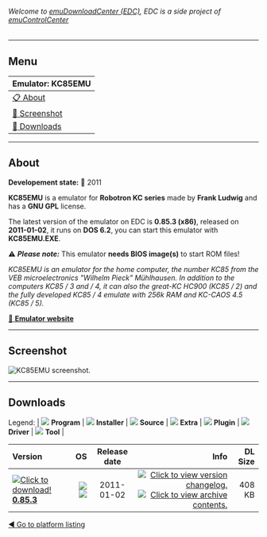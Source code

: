 ###### Welcome to [emuDownloadCenter (EDC)](https://github.com/PhoenixInteractiveNL/emuDownloadCenter/wiki/), EDC is a side project of [emuControlCenter](https://github.com/PhoenixInteractiveNL/emuControlCenter/wiki/)
***
## Menu
| **Emulator: KC85EMU** |
|:---------|
| [:clipboard: About](#about) |
| [:sunrise: Screenshot](#screenshot) |
| [:floppy_disk: Downloads](#downloads) |
***
## About
**Developement state:** :red_circle: 2011

**KC85EMU** is a emulator for **Robotron KC series** made by **Frank Ludwig** and has a **GNU GPL** license.

The latest version of the emulator on EDC is **0.85.3 (x86)**, released on **2011-01-02**, it runs on **DOS 6.2**, you can start this emulator with **KC85EMU.EXE**.

:warning: _**Please note:**_ This emulator **needs BIOS image(s)** to start ROM files!

_KC85EMU is an emulator for the home computer, the number KC85 from the VEB microelectronics "Wilhelm Pieck" Mühlhausen. In addition to the computers KC85 / 3 and / 4, it can also the great-KC HC900 (KC85 / 2) and the fully developed KC85 / 4 emulate with 256k RAM and KC-CAOS 4.5 (KC85 / 5)._

[:link: **Emulator website**](http://www.kc85emu.de)
***
## Screenshot
![](https://raw.githubusercontent.com/PhoenixInteractiveNL/emuDownloadCenter/master/hooks/kc85emu/emulator_screen_01.jpg "KC85EMU screenshot.")
***
## Downloads
Legend: | 
![](https://raw.githubusercontent.com/wiki/PhoenixInteractiveNL/emuDownloadCenter/images_misc/icon_program_24.png) **Program** | 
![](https://raw.githubusercontent.com/wiki/PhoenixInteractiveNL/emuDownloadCenter/images_misc/icon_installer_24.png) **Installer** | 
![](https://raw.githubusercontent.com/wiki/PhoenixInteractiveNL/emuDownloadCenter/images_misc/icon_source_code_24.png) **Source** | 
![](https://raw.githubusercontent.com/wiki/PhoenixInteractiveNL/emuDownloadCenter/images_misc/icon_extra_24.png) **Extra** | 
![](https://raw.githubusercontent.com/wiki/PhoenixInteractiveNL/emuDownloadCenter/images_misc/icon_plugin_24.png) **Plugin** | 
![](https://raw.githubusercontent.com/wiki/PhoenixInteractiveNL/emuDownloadCenter/images_misc/icon_driver_24.png) **Driver** | 
![](https://raw.githubusercontent.com/wiki/PhoenixInteractiveNL/emuDownloadCenter/images_misc/icon_tool_24.png) **Tool** | 
 
| Version | OS | Release date | Info | DL Size |
|:--------|---:|:------------:|-----:|--------:|
| [![](https://raw.githubusercontent.com/wiki/PhoenixInteractiveNL/emuDownloadCenter/images_misc/icon_program_24.png "Click to download!")  **0.85.3**](https://github.com/PhoenixInteractiveNL/edc-repo0007/raw/master/kc85emu/0.85.3.7z) | ![](https://raw.githubusercontent.com/wiki/PhoenixInteractiveNL/emuDownloadCenter/images_misc/logo_dos_24.png) ![](https://raw.githubusercontent.com/wiki/PhoenixInteractiveNL/emuDownloadCenter/images_misc/icon_32-bit_24.png) | 2011-01-02 | [![](https://raw.githubusercontent.com/wiki/PhoenixInteractiveNL/emuDownloadCenter/images_misc/logo_changelog_24.png "Click to view version changelog.")](https://github.com/PhoenixInteractiveNL/edc-repo0007/blob/master/kc85emu/0.85.3_changelog.txt) [![](https://raw.githubusercontent.com/wiki/PhoenixInteractiveNL/emuDownloadCenter/images_misc/logo_contents_24.png "Click to view archive contents.")](https://github.com/PhoenixInteractiveNL/edc-repo0007/blob/master/kc85emu/0.85.3_contents.txt) | 408 KB |

[:arrow_backward: Go to platform listing](https://github.com/PhoenixInteractiveNL/emuDownloadCenter/wiki/EDC-Platform-List)
